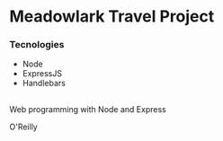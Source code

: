 # Meadowlark Travel Project

### Tecnologies

- Node
- ExpressJS
- Handlebars


##

Web programming with Node and Express

O'Reilly